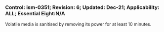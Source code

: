 ### Control: ism-0351; Revision: 6; Updated: Dec-21; Applicability: ALL; Essential Eight:N/A
<p>Volatile media is sanitised by removing its power for at least 10 minutes.</p>